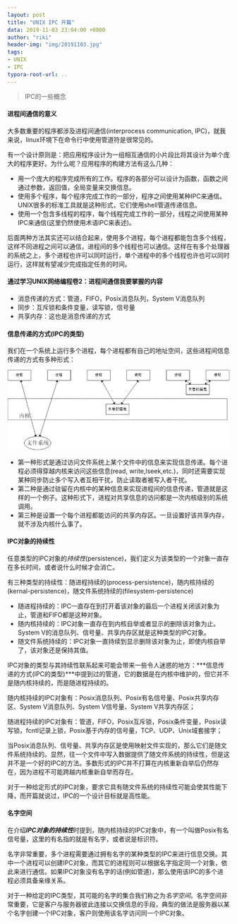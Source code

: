 ```yaml
---
layout: post
title: "UNIX IPC 开篇"
data: 2019-11-03 23:04:00 +0800
author: "riki"
header-img: "img/20191103.jpg"
tags:
- UNIX
- IPC
typora-root-url: ..
---
```


> IPC的一些概念

#### 进程间通信的意义

大多数重要的程序都涉及进程间通信(interprocess communication, IPC)，就我来说，linux环境下在命令行中使用管道符是很常见的。

有一个设计原则是：把应用程序设计为一组相互通信的小片段比将其设计为单个庞大的程序更好。为什么呢？应用程序的构建方法有这么几种：

- 用一个庞大的程序完成所有的工作。程序的各部分可以设计为函数，函数之间通过参数，返回值，全局变量来交换信息。
- 使用多个程序，每个程序完成工作的一部分，程序之间使用某种IPC来通信。UNIX很多的标准工具就是这种形式，它们使用shell管道传递信息。
- 使用一个包含多线程的程序，每个线程完成工作的一部分，线程之间使用某种IPC来通信(这里仍然使用术语IPC来表述)。

后面两种方法其实还可以结合起来，使用多个进程，每个进程都能包含多个线程，这样不同进程之间可以通信，进程间的多个线程也可以通信。这样在有多个处理器的系统之上，多个进程也许可以同时运行，单个进程中的多个线程也许也可以同时运行，这样就有望减少完成指定任务的时间。

#### 通过学习UNIX网络编程卷2：进程间通信我要掌握的内容

- 消息传递的方式：管道，FIFO，Posix消息队列，System V消息队列
- 同步：互斥锁和条件变量，读写锁，信号量
- 共享内存：这也是消息传递的方式

#### 信息传递的方式(IPC的类型)

我们在一个系统上运行多个进程，每个进程都有自己的地址空间，这些进程间信息传递的方式有多种形式：

![img](/img/in-post/ipc类型.jpg)

- 第一种形式是通过访问文件系统上某个文件中的信息来实现信息传递。每个进程必须得穿越内核来访问这些信息(read, write,lseek,etc.)，同时还需要实现某种同步防止多个写入者互相干扰，防止读取者被写入者干扰。
- 第二种是通过驻留在内核中的某种信息来实现进程间的信息传递，管道就是这样的一个例子。这种形式下，进程对共享信息的访问都是一次内核级别的系统调用。
- 第三种是设置一个每个进程都能访问的共享内存区。一旦设置好该共享内存，就不涉及内核什么事了。

#### IPC对象的持续性

任意类型的IPC对象的*持续性*(persistence)，我们定义为该类型的一个对象一直存在多长时间，或者说什么时候才会消亡。

有三种类型的持续性：随进程持续的(process-persistence)，随内核持续的(kernal-persistence)，随文件系统持续的(filesystem-persistence)

- 随进程持续的：IPC一直存在到打开着该对象的最后一个进程关闭该对象为止，管道和FIFO都是这种对象。
- 随内核持续的：IPC对象一直存在到内核自举或者显示的删除该对象为止。System V的消息队列、信号量、共享内存区就是这种类型的IPC对象。
- 随文件系统持续的：IPC对象一直持续到显示删除该对象为止，即使内核自举了，该对象还是保持其值。

IPC对象的类型与其持续性联系起来可能会带来一些令人迷惑的地方：***信息传递的方式(IPC的类型)***中提到过的管道，它的数据是在内核中维护的，但它并不是随内核持续的，而是随进程持续的。

随内核持续的IPC对象有：Posix消息队列、Posix有名信号量、Posix共享内存区、System V消息队列、System V信号量、System V共享内存区；

随进程持续的IPC对象有：管道，FIFO，Posix互斥锁，Posix条件变量，Posix读写锁，fcntl记录上锁，Posix基于内存的信号量，TCP、UDP、Unix域套接字；

当Posix消息队列、信号量、共享内存区是使用映射文件实现的，那么它们是随文件系统持续的。显然，往一个文件中写入数据提供了随文件系统的持续性，但是这并不是一个好的IPC的方法。多数形式的IPC并不打算在内核重新自举后仍然存在，因为进程不可能跨越内核重新自举而存在。

对于一种给定形式的IPC对象，要求它具有随文件系统的持续性可能会使其性能下降，而开篇就说过，IPC的一个设计目标就是高性能。

#### 名字空间

在介绍***IPC对象的持续性***时提到，随内核持续的IPC对象中，有一个叫做Posix有名信号量，这里的有名指的就是有名字，或者说是标识符。

名字非常重要，多个进程需要通过拥有名字的某种类型的IPC来进行信息交换。其中一个进程可以创建IPC对象，而其它的进程则可以根据名字指定同一个对象，依此来进行通信。如果IPC对象没有名字的话(例如管道)，那么使用该IPC的多个进程必须具备亲缘关系。

对于一种给定的IPC类型，其可能的名字的集合我们称之为*名字空间*。名字空间非常重要，它是客户与服务器彼此连接以交换信息的手段，典型的做法是服务器以某个名字创建一个IPC对象，客户则使用该名字访问同一个IPC对象。